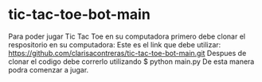 # tic-tac-toe-bot-main




Para poder jugar Tic Tac Toe en su computadora primero debe clonar el respositorio en su computadora:
Este es el link que debe utilizar: https://github.com/clarisacontreras/tic-tac-toe-bot-main.git
Despues de clonar el codigo debe correrlo utilizando $ python main.py 
De esta manera podra comenzar a jugar. 
